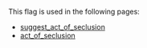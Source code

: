 This flag is used in the following pages:
 - [suggest_act_of_seclusion](../events/suggest_act_of_seclusion.md)
 - [act_of_seclusion](../events/act_of_seclusion.md)
